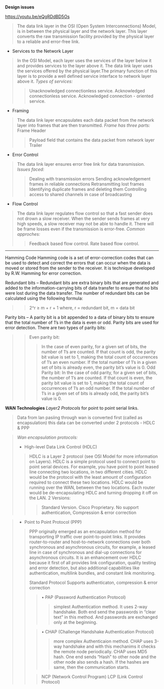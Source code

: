 **Design issues**

https://youtu.be/eQgRDdBD5Os

>The data link layer in the OSI (Open System Interconnections) Model, is in between the physical layer and the network layer. This layer converts the raw transmission facility provided by the physical layer to a reliable and error-free link.

* Services to the Network Layer
>In the OSI Model, each layer uses the services of the layer below it and provides services to the layer above it. The data link layer uses the services offered by the physical layer.The primary function of this layer is to provide a well defined service interface to network layer above it.
>*Types of services:*
>>Unacknowledged connectionless service.
>>Acknowledged connectionless service.
>>Acknowledged connection - oriented service.

* Framing
>The data link layer encapsulates each data packet from the network layer into frames that are then transmitted.
>*Frame has three parts:*
>Frame Header
>>Payload field that contains the data packet from network layer
>>Trailer

* Error Control
>The data link layer ensures error free link for data transmission.
>*Issues faced:*
>>Dealing with transmission errors
>>Sending acknowledgement frames in reliable connections
>>Retransmitting lost frames
>>Identifying duplicate frames and deleting them
>>Controlling access to shared channels in case of broadcasting

* Flow Control
>The data link layer regulates flow control so that a fast sender does not drown a slow receiver. When the sender sends frames at very high speeds, a slow receiver may not be able to handle it.
>There will be frame losses even if the transmission is error-free.
>*Common approches:*
>>Feedback based flow control.
>>Rate based flow control.
---
Hamming Code
Hamming code is a set of error-correction codes that can be used to detect and correct the errors that can occur when the data is moved or stored from the sender to the receiver. It is technique developed by R.W. Hamming for error correction.

Redundant bits –
Redundant bits are extra binary bits that are generated and added to the information-carrying bits of data transfer to ensure that no bits were lost during the data transfer.
The number of redundant bits can be calculated using the following formula:
>>2^r ≥ m + r + 1 
>>where, r = redundant bit, m = data bit


Parity bits –
A parity bit is a bit appended to a data of binary bits to ensure that the total number of 1’s in the data is even or odd. Parity bits are used for error detection. There are two types of parity bits:
>>Even parity bit:
>>>In the case of even parity, for a given set of bits, the number of 1’s are counted. If that count is odd, the parity bit value is set to 1, making the total count of occurrences of 1’s an even number. If the total number of 1’s in a given set of bits is already even, the parity bit’s value is 0.
>>Odd Parity bit:
>>>In the case of odd parity, for a given set of bits, the number of 1’s are counted. If that count is even, the parity bit value is set to 1, making the total count of occurrences of 1’s an odd number. If the total number of 1’s in a given set of bits is already odd, the parity bit’s value is 0.































**WAN Technologies**
*Layer2 Protocols* for point to point serial links.
>Data from lan pasiing through wan is converted first (called as encapsulation) this data can be converted under 2 protocols - HDLC & PPP 

>*Wan encapsulation protocols:*
>* High-level Data Link Control (HDLC)
>>HDLC is a Layer 2 protocol (see OSI Model for more information on Layers). HDLC is a simple protocol used to connect point to point serial devices. For example, you have point to point leased line connecting two locations, in two different cities. HDLC would be the protocol with the least amount of configuration required to connect these two locations. HDLC would be running over the WAN, between the two locations. Each router would be de-encapsulating HDLC and turning dropping it off on the LAN.
>>2 Versions:
>>>Standard Version.
>>>Cisco Proprietary.
>>No support authentication, Compression & error correction


>* Point to Point Protocol (PPP)
>>PPP originally emerged as an encapsulation method for transporting IP traffic over point-to-point links. It provides router-to-router and host-to-network connections over both synchronous and asynchronous circuits, for example, a leased line in case of synchronous and dial-up connections for asynchronous circuits. It is an enhancement over HDLC because it first of all provides link configuration, quality testing and error detection, but also additional capabilities like authentication, multilink bundles, and constant link monitoring.
>>
>>Standard Protocol
>>Supports authenticaton, compression & error correction
>>>• PAP (Password Authentication Protocol)
>>>>simplest Authentication method. It uses 2-way handshake. Both end send the passwords in “clear text” in this method. And passwords are exchanged only at the beginning.
>>
>>>• CHAP (Challenge Handshake Authentication Protocol)
>>>>more complex Authenticaion method. CHAP uses 3-way handshake and with this mechanims it checks the remote node periodically. CHAP uses MD5 hash. One end sends “Hash” to other node and the other node also sends a hash. If the hashes are same, then the communication starts.
>>
>>>NCP (Network Control Program)
>>>LCP (Link Control Protocol)
